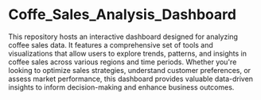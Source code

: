# Coffe_Sales_Analysis_Dashboard
 This repository hosts an interactive dashboard designed for analyzing coffee sales data. It features a comprehensive set of tools and visualizations that allow users to explore trends, patterns, and insights in coffee sales across various regions and time periods. Whether you're looking to optimize sales strategies, understand customer preferences, or assess market performance, this dashboard provides valuable data-driven insights to inform decision-making and enhance business outcomes.
